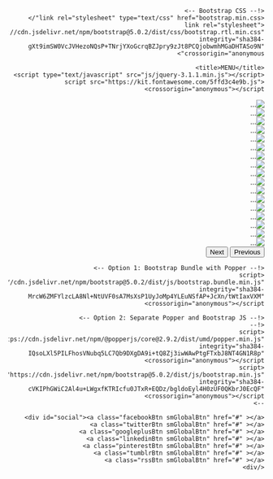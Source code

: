 <!doctype html>
<html lang="ar" dir="rtl">
  <head>
    <!-- Required meta tags -->
    <meta charset="utf-8">
    <meta name="viewport" content="width=device-width, initial-scale=1">

    <!-- Bootstrap CSS -->
    <link rel="stylesheet" type="text/css" href="bootstrap.min.css"/>
    <link rel="stylesheet" href="https://cdn.jsdelivr.net/npm/bootstrap@5.0.2/dist/css/bootstrap.rtl.min.css" integrity="sha384-gXt9imSW0VcJVHezoNQsP+TNrjYXoGcrqBZJpry9zJt8PCQjobwmhMGaDHTASo9N" crossorigin="anonymous">

    <title>MENU</title>
    <script type="text/javascript" src="js/jquery-3.1.1.min.js"></script>
    <script src="https://kit.fontawesome.com/5ffd3c4e9b.js" crossorigin="anonymous"></script>
<script type="text/javascript" src="js/bootstrap.min.js"></script>

<style>
	@import url('//maxcdn.bootstrapcdn.com/font-awesome/4.3.0/css/font-awesome.min.css');

#social {
  margin: 20px 10px;
  text-align: center;
}

.smGlobalBtn{ /* global button class */
    display: inline-block;
    position: relative;
    cursor: pointer;
    width: 50px;
    height: 50px;
    box-shadow: 0 2px 2px #999;
    padding: 0px;
    text-decoration: none;
    text-align: center;
    color: #fff;
    font-size: 25px;
    font-weight: normal;
    line-height: 2em;
    border-radius: 25px;
    -moz-border-radius:25px;
    -webkit-border-radius:25px;
}

/* facebook button class*/
.facebookBtn{
    background: #4060A5;
}

.facebookBtn:before{ /* use :before to add the relevant icons */
    font-family: "FontAwesome";
    content: "\f09a"; /* add facebook icon */
}

.facebookBtn:hover{
    color: #4060A5;
    background: #fff;
}

/* twitter button class*/
.twitterBtn{
    background: #00ABE3;
}

.twitterBtn:before{
      font-family: "FontAwesome";
      content: "\f099"; /* add twitter icon */
}

.twitterBtn:hover{
      color: #00ABE3;
      background: #fff;
}

/* google plus button class*/
.googleplusBtn{
    background: #e64522;
}

.googleplusBtn:before{
      font-family: "FontAwesome";
      content: "\f0d5"; /* add googleplus icon */
}

.googleplusBtn:hover{
      color: #e64522;
      background: #fff;
}

/* linkedin button class*/
.linkedinBtn{
    background: #0094BC;
}

.linkedinBtn:before{
      font-family: "FontAwesome";
      content: "\f0e1"; /* add linkedin icon */
}

.linkedinBtn:hover{
      color: #0094BC;
      background: #fff;
}

/* pinterest button class*/
.pinterestBtn{
    background: #cb2027;
}

.pinterestBtn:before{
      font-family: "FontAwesome";
      content: "\f0d2"; /* add pinterest icon */
}

.pinterestBtn:hover{
      color: #cb2027;
      background: #fff;
}

/* tumblr button class*/
.tumblrBtn{
    background: #3a5876;
}

.tumblrBtn:before{
      font-family: "FontAwesome";
      content: "\f173"; /* add tumblr icon */
}

.tumblrBtn:hover{
      color: #3a5876;
      background: #fff;
}

/* rss button class*/
.rssBtn{
    background: #e88845;
}

.rssBtn:before{
      font-family: "FontAwesome";
      content: "\f09e"; /* add rss icon */
}

.rssBtn:hover{
      color: #e88845;
      background: #fff;
}
</style>

  </head>
  <body>
  <div class="container">
	<div id="carouselExampleControls" class="carousel slide" data-bs-ride="carousel">
  <div class="carousel-inner">
    <div class="carousel-item active">
      <img src="menu/1.jpg" class="d-block w-100" alt="...">
    </div>
    <div class="carousel-item">
      <img src="menu/2.jpg" class="d-block w-100" alt="...">
    </div>
    <div class="carousel-item">
      <img src="menu/3.jpg" class="d-block w-100" alt="...">
    </div>
    <div class="carousel-item">
      <img src="menu/4.jpg" class="d-block w-100" alt="...">
    </div>
    <div class="carousel-item">
      <img src="menu/5.jpg" class="d-block w-100" alt="...">
    </div>
    <div class="carousel-item">
      <img src="menu/6.jpg" class="d-block w-100" alt="...">
    </div>
    <div class="carousel-item">
      <img src="menu/7.jpg" class="d-block w-100" alt="...">
    </div>
    <div class="carousel-item">
      <img src="menu/8.jpg" class="d-block w-100" alt="...">
    </div>
    <div class="carousel-item">
      <img src="menu/9.jpg" class="d-block w-100" alt="...">
    </div>
    <div class="carousel-item">
      <img src="menu/10.jpg" class="d-block w-100" alt="...">
    </div>
    <div class="carousel-item">
      <img src="menu/11.jpg" class="d-block w-100" alt="...">
    </div>
    <div class="carousel-item">
      <img src="menu/12.jpg" class="d-block w-100" alt="...">
    </div>
    <div class="carousel-item">
      <img src="menu/13.jpg" class="d-block w-100" alt="...">
    </div>
    <div class="carousel-item">
      <img src="menu/14.jpg" class="d-block w-100" alt="...">
    </div>
    <div class="carousel-item">
      <img src="menu/15.jpg" class="d-block w-100" alt="...">
    </div>
    <div class="carousel-item">
      <img src="menu/16.jpg" class="d-block w-100" alt="...">
    </div>
    <div class="carousel-item">
      <img src="menu/17.jpg" class="d-block w-100" alt="...">
    </div>
  </div>
  <button class="carousel-control-prev" type="button" data-bs-target="#carouselExampleControls" data-bs-slide="next">
    <span class="carousel-control-prev-icon" aria-hidden="true"></span>
    <span class="visually-hidden">Previous</span>
  </button>
  <button class="carousel-control-next" type="button" data-bs-target="#carouselExampleControls" data-bs-slide="prev">
    <span class="carousel-control-next-icon" aria-hidden="true"></span>
    <span class="visually-hidden">Next</span>
  </button>
</div>
    <!-- Optional JavaScript; choose one of the two! -->

    <!-- Option 1: Bootstrap Bundle with Popper -->
    <script src="https://cdn.jsdelivr.net/npm/bootstrap@5.0.2/dist/js/bootstrap.bundle.min.js" integrity="sha384-MrcW6ZMFYlzcLA8Nl+NtUVF0sA7MsXsP1UyJoMp4YLEuNSfAP+JcXn/tWtIaxVXM" crossorigin="anonymous"></script>

    <!-- Option 2: Separate Popper and Bootstrap JS -->
    <!--
    <script src="https://cdn.jsdelivr.net/npm/@popperjs/core@2.9.2/dist/umd/popper.min.js" integrity="sha384-IQsoLXl5PILFhosVNubq5LC7Qb9DXgDA9i+tQ8Zj3iwWAwPtgFTxbJ8NT4GN1R8p" crossorigin="anonymous"></script>
    <script src="https://cdn.jsdelivr.net/npm/bootstrap@5.0.2/dist/js/bootstrap.min.js" integrity="sha384-cVKIPhGWiC2Al4u+LWgxfKTRIcfu0JTxR+EQDz/bgldoEyl4H0zUF0QKbrJ0EcQF" crossorigin="anonymous"></script>
    -->

    <div id="social"><a class="facebookBtn smGlobalBtn" href="#" ></a>
	<a class="twitterBtn smGlobalBtn" href="#" ></a>
	<a class="googleplusBtn smGlobalBtn" href="#" ></a>
	<a class="linkedinBtn smGlobalBtn" href="#" ></a>
	<a class="pinterestBtn smGlobalBtn" href="#" ></a>
	<a class="tumblrBtn smGlobalBtn" href="#" ></a>
	<a class="rssBtn smGlobalBtn" href="#" ></a>
    </div>
  

  </body>
</html>
